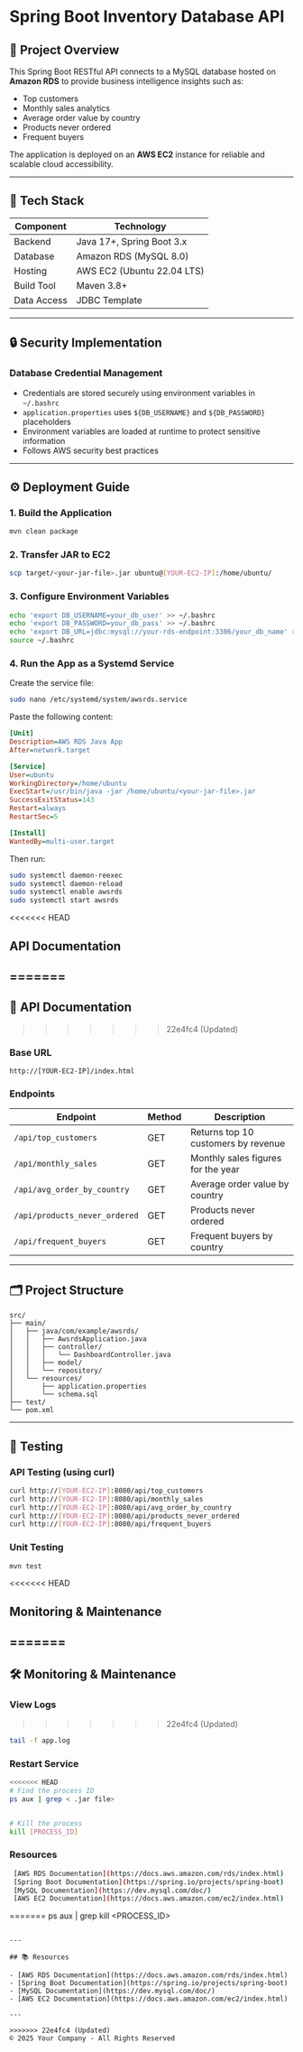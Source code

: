 # Spring Boot Inventory Database API

## 📌 Project Overview

This Spring Boot RESTful API connects to a MySQL database hosted on **Amazon RDS** to provide business intelligence insights such as:

- Top customers
- Monthly sales analytics
- Average order value by country
- Products never ordered
- Frequent buyers

The application is deployed on an **AWS EC2** instance for reliable and scalable cloud accessibility.

---

## 🚀 Tech Stack

| Component   | Technology                |
|------------|---------------------------|
| Backend     | Java 17+, Spring Boot 3.x |
| Database    | Amazon RDS (MySQL 8.0)    |
| Hosting     | AWS EC2 (Ubuntu 22.04 LTS)|
| Build Tool  | Maven 3.8+                |
| Data Access | JDBC Template             |

---

## 🔒 Security Implementation

### Database Credential Management

- Credentials are stored securely using environment variables in `~/.bashrc`
- `application.properties` uses `${DB_USERNAME}` and `${DB_PASSWORD}` placeholders
- Environment variables are loaded at runtime to protect sensitive information
- Follows AWS security best practices

---

## ⚙️ Deployment Guide

### 1. Build the Application

```bash
mvn clean package
```

### 2. Transfer JAR to EC2

```bash
scp target/<your-jar-file>.jar ubuntu@[YOUR-EC2-IP]:/home/ubuntu/
```

### 3. Configure Environment Variables

```bash
echo 'export DB_USERNAME=your_db_user' >> ~/.bashrc
echo 'export DB_PASSWORD=your_db_pass' >> ~/.bashrc
echo 'export DB_URL=jdbc:mysql://your-rds-endpoint:3306/your_db_name' >> ~/.bashrc
source ~/.bashrc
```

### 4. Run the App as a Systemd Service

Create the service file:

```bash
sudo nano /etc/systemd/system/awsrds.service
```

Paste the following content:

```ini
[Unit]
Description=AWS RDS Java App
After=network.target

[Service]
User=ubuntu
WorkingDirectory=/home/ubuntu
ExecStart=/usr/bin/java -jar /home/ubuntu/<your-jar-file>.jar
SuccessExitStatus=143
Restart=always
RestartSec=5

[Install]
WantedBy=multi-user.target
```

Then run:

```bash
sudo systemctl daemon-reexec
sudo systemctl daemon-reload
sudo systemctl enable awsrds
sudo systemctl start awsrds
```

<<<<<<< HEAD
##  API Documentation
=======
---

## 📡 API Documentation
>>>>>>> 22e4fc4 (Updated)

### Base URL

```
http://[YOUR-EC2-IP]/index.html
```

### Endpoints

| Endpoint                        | Method | Description                          |
|---------------------------------|--------|--------------------------------------|
| `/api/top_customers`           | GET    | Returns top 10 customers by revenue  |
| `/api/monthly_sales`           | GET    | Monthly sales figures for the year   |
| `/api/avg_order_by_country`    | GET    | Average order value by country       |
| `/api/products_never_ordered`  | GET    | Products never ordered               |
| `/api/frequent_buyers`         | GET    | Frequent buyers by country           |

---

## 🗂 Project Structure

```
src/
├── main/
│   ├── java/com/example/awsrds/
│   │   ├── AwsrdsApplication.java
│   │   ├── controller/
│   │   │   └── DashboardController.java
│   │   ├── model/
│   │   └── repository/
│   └── resources/
│       ├── application.properties
│       └── schema.sql
├── test/
└── pom.xml
```

---

## 🧪 Testing

### API Testing (using curl)

```bash
curl http://[YOUR-EC2-IP]:8080/api/top_customers
curl http://[YOUR-EC2-IP]:8080/api/monthly_sales
curl http://[YOUR-EC2-IP]:8080/api/avg_order_by_country
curl http://[YOUR-EC2-IP]:8080/api/products_never_ordered
curl http://[YOUR-EC2-IP]:8080/api/frequent_buyers
```

### Unit Testing

```bash
mvn test
```

<<<<<<< HEAD
##  Monitoring & Maintenance
=======
---

## 🛠 Monitoring & Maintenance

### View Logs
>>>>>>> 22e4fc4 (Updated)

```bash
tail -f app.log
```

### Restart Service

```bash
<<<<<<< HEAD
# Find the process ID
ps aux | grep < .jar file>


# Kill the process
kill [PROCESS_ID]

```
### Resources
```bash
 [AWS RDS Documentation](https://docs.aws.amazon.com/rds/index.html)
 [Spring Boot Documentation](https://spring.io/projects/spring-boot)
 [MySQL Documentation](https://dev.mysql.com/doc/)
 [AWS EC2 Documentation](https://docs.aws.amazon.com/ec2/index.html)
```
=======
ps aux | grep <your-jar-file>
kill <PROCESS_ID>
```

---

## 📚 Resources

- [AWS RDS Documentation](https://docs.aws.amazon.com/rds/index.html)
- [Spring Boot Documentation](https://spring.io/projects/spring-boot)
- [MySQL Documentation](https://dev.mysql.com/doc/)
- [AWS EC2 Documentation](https://docs.aws.amazon.com/ec2/index.html)

---

>>>>>>> 22e4fc4 (Updated)
© 2025 Your Company - All Rights Reserved
